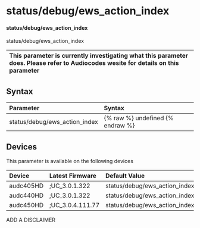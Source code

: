 ﻿---
description: status/debug/ews_action_index
search: false
---

# status/debug/ews_action_index

#### status/debug/ews_action_index

status/debug/ews_action_index


| This parameter is currently investigating what this parameter does. Please refer to Audiocodes wesite for details on this parameter | 
| :--- |

## Syntax
| Parameter | Syntax |
| :--- | :--- |
|status/debug/ews_action_index | {% raw %} undefined {% endraw %}|

## Devices
This parameter is available on the following devices

| Device | Latest Firmware | Default Value |
|:---|:---|:---|
| audc405HD | ;UC_3.0.1.322 | status/debug/ews_action_index=0 
| audc440HD | ;UC_3.0.1.322 | status/debug/ews_action_index=0 
| audc450HD | ;UC_3.0.4.111.77 | status/debug/ews_action_index=0 

ADD A DISCLAIMER

